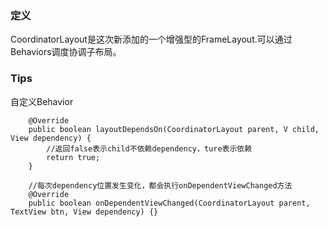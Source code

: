 ### 定义

CoordinatorLayout是这次新添加的一个增强型的FrameLayout.可以通过Behaviors调度协调子布局。

### Tips
自定义Behavior

        @Override
        public boolean layoutDependsOn(CoordinatorLayout parent, V child, View dependency) {
            //返回false表示child不依赖dependency，ture表示依赖
            return true;
        }

        //每次dependency位置发生变化，都会执行onDependentViewChanged方法
        @Override
        public boolean onDependentViewChanged(CoordinatorLayout parent, TextView btn, View dependency) {}

